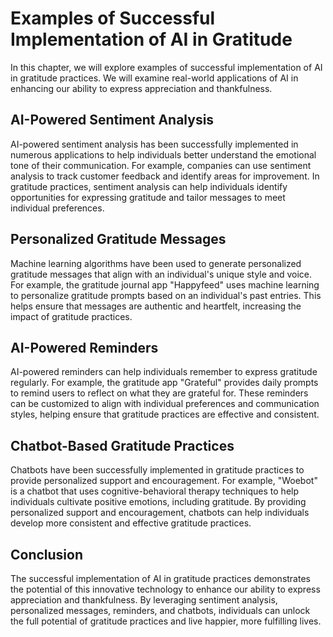 Examples of Successful Implementation of AI in Gratitude
=======================================================================================================================

In this chapter, we will explore examples of successful implementation of AI in gratitude practices. We will examine real-world applications of AI in enhancing our ability to express appreciation and thankfulness.

AI-Powered Sentiment Analysis
-----------------------------

AI-powered sentiment analysis has been successfully implemented in numerous applications to help individuals better understand the emotional tone of their communication. For example, companies can use sentiment analysis to track customer feedback and identify areas for improvement. In gratitude practices, sentiment analysis can help individuals identify opportunities for expressing gratitude and tailor messages to meet individual preferences.

Personalized Gratitude Messages
-------------------------------

Machine learning algorithms have been used to generate personalized gratitude messages that align with an individual's unique style and voice. For example, the gratitude journal app "Happyfeed" uses machine learning to personalize gratitude prompts based on an individual's past entries. This helps ensure that messages are authentic and heartfelt, increasing the impact of gratitude practices.

AI-Powered Reminders
--------------------

AI-powered reminders can help individuals remember to express gratitude regularly. For example, the gratitude app "Grateful" provides daily prompts to remind users to reflect on what they are grateful for. These reminders can be customized to align with individual preferences and communication styles, helping ensure that gratitude practices are effective and consistent.

Chatbot-Based Gratitude Practices
---------------------------------

Chatbots have been successfully implemented in gratitude practices to provide personalized support and encouragement. For example, "Woebot" is a chatbot that uses cognitive-behavioral therapy techniques to help individuals cultivate positive emotions, including gratitude. By providing personalized support and encouragement, chatbots can help individuals develop more consistent and effective gratitude practices.

Conclusion
----------

The successful implementation of AI in gratitude practices demonstrates the potential of this innovative technology to enhance our ability to express appreciation and thankfulness. By leveraging sentiment analysis, personalized messages, reminders, and chatbots, individuals can unlock the full potential of gratitude practices and live happier, more fulfilling lives.
